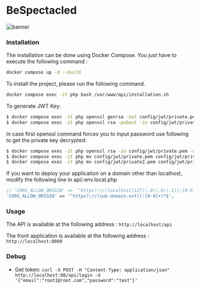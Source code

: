 # BeSpectacled

![banner](https://zupimages.net/up/22/13/qnjm.jpg)

<!-- This project uses Symfony with API Platform and Vue.js. -->

### Installation

The installation can be done using Docker Compose. You just have to execute the following command :

```bash
docker compose up -d --build
```

To install the project, please run the following command. 

```bash
docker compose exec -it php bash /var/www/api/installation.sh
```
To generate JWT Key:
```bash
$ docker compose exec -it php openssl genrsa -out config/jwt/private.pem -aes256 4096
$ docker compose exec -it php openssl rsa -pubout -in config/jwt/private.pem -out config/jwt/public.pem
```
In case first openssl command forces you to input password use following to get the private key decrypted:

```bash
$ docker compose exec -it php openssl rsa -in config/jwt/private.pem -out config/jwt/private2.pem
$ docker compose exec -it php mv config/jwt/private.pem config/jwt/private.pem-back
$ docker compose exec -it php mv config/jwt/private2.pem config/jwt/private.pem
```

If you want to deploy your application on a domain other than localhost, modify the following line in api/.env.local.php

```php
// 'CORS_ALLOW_ORIGIN' => '^https?://(localhost|127\\.0\\.0\\.1)(:[0-9]+)?$',
'CORS_ALLOW_ORIGIN' => '^https?://(sub.domain.ext)(:[0-9]+)?$',
```

### Usage

The API is available at the following address : `http://localhost/api`

The front application is available at the following address : `http://localhost:8080`

### Debug
* Get token: `curl -X POST -H "Content-Type: application/json" http://localhost:80/api/login -d '{"email":"root1@root.com","password":"test"}'`
